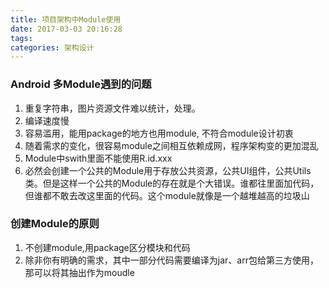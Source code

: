 ```yaml
---
title: 项目架构中Module使用
date: 2017-03-03 20:16:28
tags:
categories: 架构设计
---
```



### Android 多Module遇到的问题

<!--more-->

1.  重复字符串，图片资源文件难以统计，处理。
2.  编译速度慢
3.  容易滥用，能用package的地方也用module, 不符合module设计初衷
4.  随着需求的变化，很容易module之间相互依赖成网，程序架构变的更加混乱
5.  Module中swith里面不能使用R.id.xxx
6.  必然会创建一个公共的Module用于存放公共资源，公共UI组件，公共Utils类。但是这样一个公共的Module的存在就是个大错误。谁都往里面加代码，但谁都不敢去改这里面的代码。这个module就像是一个越堆越高的垃圾山


### 创建Module的原则
1.  不创建module,用package区分模块和代码
2.  除非你有明确的需求，其中一部分代码需要编译为jar、arr包给第三方使用，那可以将其抽出作为moudle

